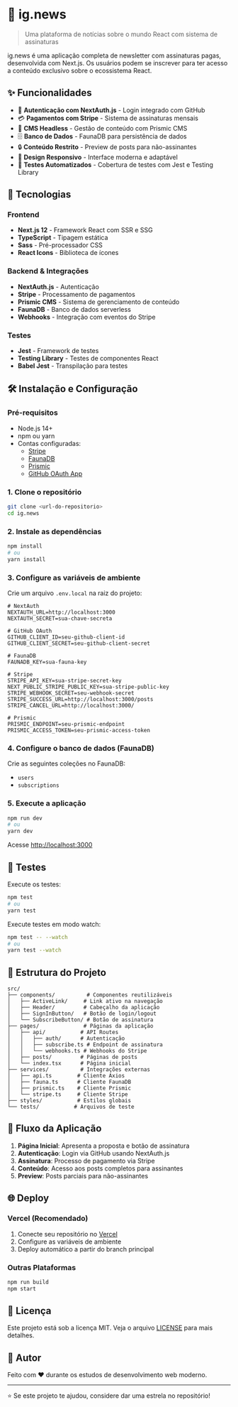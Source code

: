 # 📰 ig.news

> Uma plataforma de notícias sobre o mundo React com sistema de assinaturas

ig.news é uma aplicação completa de newsletter com assinaturas pagas, desenvolvida com Next.js. Os usuários podem se inscrever para ter acesso a conteúdo exclusivo sobre o ecossistema React.

## ✨ Funcionalidades

- 🔐 **Autenticação com NextAuth.js** - Login integrado com GitHub
- 💳 **Pagamentos com Stripe** - Sistema de assinaturas mensais
- 📄 **CMS Headless** - Gestão de conteúdo com Prismic CMS
- 🗄️ **Banco de Dados** - FaunaDB para persistência de dados
- 🔒 **Conteúdo Restrito** - Preview de posts para não-assinantes
- 📱 **Design Responsivo** - Interface moderna e adaptável
- 🧪 **Testes Automatizados** - Cobertura de testes com Jest e Testing Library

## 🚀 Tecnologias

### Frontend

- **Next.js 12** - Framework React com SSR e SSG
- **TypeScript** - Tipagem estática
- **Sass** - Pré-processador CSS
- **React Icons** - Biblioteca de ícones

### Backend & Integrações

- **NextAuth.js** - Autenticação
- **Stripe** - Processamento de pagamentos
- **Prismic CMS** - Sistema de gerenciamento de conteúdo
- **FaunaDB** - Banco de dados serverless
- **Webhooks** - Integração com eventos do Stripe

### Testes

- **Jest** - Framework de testes
- **Testing Library** - Testes de componentes React
- **Babel Jest** - Transpilação para testes

## 🛠️ Instalação e Configuração

### Pré-requisitos

- Node.js 14+
- npm ou yarn
- Contas configuradas:
  - [Stripe](https://stripe.com/)
  - [FaunaDB](https://fauna.com/)
  - [Prismic](https://prismic.io/)
  - [GitHub OAuth App](https://github.com/settings/applications/new)

### 1. Clone o repositório

```bash
git clone <url-do-repositorio>
cd ig.news
```

### 2. Instale as dependências

```bash
npm install
# ou
yarn install
```

### 3. Configure as variáveis de ambiente

Crie um arquivo `.env.local` na raiz do projeto:

```env
# NextAuth
NEXTAUTH_URL=http://localhost:3000
NEXTAUTH_SECRET=sua-chave-secreta

# GitHub OAuth
GITHUB_CLIENT_ID=seu-github-client-id
GITHUB_CLIENT_SECRET=seu-github-client-secret

# FaunaDB
FAUNADB_KEY=sua-fauna-key

# Stripe
STRIPE_API_KEY=sua-stripe-secret-key
NEXT_PUBLIC_STRIPE_PUBLIC_KEY=sua-stripe-public-key
STRIPE_WEBHOOK_SECRET=seu-webhook-secret
STRIPE_SUCCESS_URL=http://localhost:3000/posts
STRIPE_CANCEL_URL=http://localhost:3000/

# Prismic
PRISMIC_ENDPOINT=seu-prismic-endpoint
PRISMIC_ACCESS_TOKEN=seu-prismic-access-token
```

### 4. Configure o banco de dados (FaunaDB)

Crie as seguintes coleções no FaunaDB:

- `users`
- `subscriptions`

### 5. Execute a aplicação

```bash
npm run dev
# ou
yarn dev
```

Acesse [http://localhost:3000](http://localhost:3000)

## 🧪 Testes

Execute os testes:

```bash
npm test
# ou
yarn test
```

Execute testes em modo watch:

```bash
npm test -- --watch
# ou
yarn test --watch
```

## 📁 Estrutura do Projeto

```
src/
├── components/          # Componentes reutilizáveis
│   ├── ActiveLink/     # Link ativo na navegação
│   ├── Header/         # Cabeçalho da aplicação
│   ├── SignInButton/   # Botão de login/logout
│   └── SubscribeButton/ # Botão de assinatura
├── pages/              # Páginas da aplicação
│   ├── api/           # API Routes
│   │   ├── auth/      # Autenticação
│   │   ├── subscribe.ts # Endpoint de assinatura
│   │   └── webhooks.ts # Webhooks do Stripe
│   ├── posts/         # Páginas de posts
│   └── index.tsx      # Página inicial
├── services/          # Integrações externas
│   ├── api.ts        # Cliente Axios
│   ├── fauna.ts      # Cliente FaunaDB
│   ├── prismic.ts    # Cliente Prismic
│   └── stripe.ts     # Cliente Stripe
├── styles/           # Estilos globais
└── tests/           # Arquivos de teste
```

## 🔄 Fluxo da Aplicação

1. **Página Inicial**: Apresenta a proposta e botão de assinatura
2. **Autenticação**: Login via GitHub usando NextAuth.js
3. **Assinatura**: Processo de pagamento via Stripe
4. **Conteúdo**: Acesso aos posts completos para assinantes
5. **Preview**: Posts parciais para não-assinantes

## 🌐 Deploy

### Vercel (Recomendado)

1. Conecte seu repositório no [Vercel](https://vercel.com)
2. Configure as variáveis de ambiente
3. Deploy automático a partir do branch principal

### Outras Plataformas

```bash
npm run build
npm start
```

## 📝 Licença

Este projeto está sob a licença MIT. Veja o arquivo [LICENSE](LICENSE) para mais detalhes.

## 👤 Autor

Feito com ❤️ durante os estudos de desenvolvimento web moderno.

---

⭐ Se este projeto te ajudou, considere dar uma estrela no repositório!
